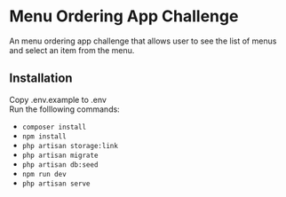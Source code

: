 # Menu Ordering App Challenge
An menu ordering app challenge that allows user to see the list of menus and select an item from the menu.

## Installation

Copy .env.example to .env
<br/>Run the folllowing commands: <br/>

- `composer install`
- `npm install` <br/>
- `php artisan storage:link` <br/>
- `php artisan migrate` <br/>
- `php artisan db:seed`
- `npm run dev` <br/>
- `php artisan serve`
